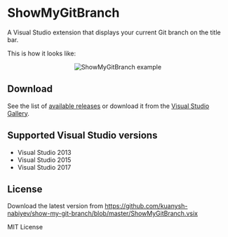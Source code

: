 # ShowMyGitBranch
A Visual Studio extension that displays your current Git branch on the title bar.

This is how it looks like:

<p align="center">
  <img src="https://s3.amazonaws.com/tts.files/show-my-git-branch-example.png" alt="ShowMyGitBranch example"/>
</p>

## Download

See the list of [available releases](https://github.com/thiagotts/show-my-git-branch/releases) or download it from the [Visual Studio Gallery](https://visualstudiogallery.msdn.microsoft.com/6eef160a-4765-4f6b-8064-31ecd16896c1).

## Supported Visual Studio versions

- Visual Studio 2013
- Visual Studio 2015
- Visual Studio 2017
## License

Download the latest version from https://github.com/kuanysh-nabiyev/show-my-git-branch/blob/master/ShowMyGitBranch.vsix

MIT License
